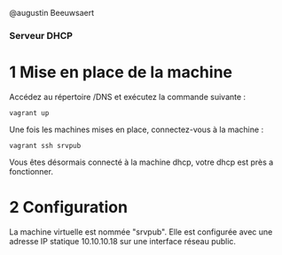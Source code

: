 @augustin Beeuwsaert

### Serveur DHCP 

# 1 Mise en place de la machine 

Accédez au répertoire /DNS et exécutez la commande suivante :

```
vagrant up 
```
Une fois les machines mises en place, connectez-vous à la machine  : 

```
vagrant ssh srvpub
```
Vous êtes désormais connecté à la machine dhcp, votre dhcp est près a fonctionner.

# 2 Configuration 

La machine virtuelle est nommée "srvpub". Elle est configurée avec une adresse IP statique 10.10.10.18 sur une interface réseau public.